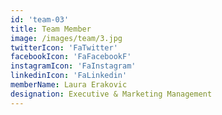 ```yaml
---
id: 'team-03'
title: Team Member
image: /images/team/3.jpg
twitterIcon: 'FaTwitter'
facebookIcon: 'FaFacebookF'
instagramIcon: 'FaInstagram'
linkedinIcon: 'FaLinkedin'
memberName: Laura Erakovic
designation: Executive & Marketing Management
---
```

